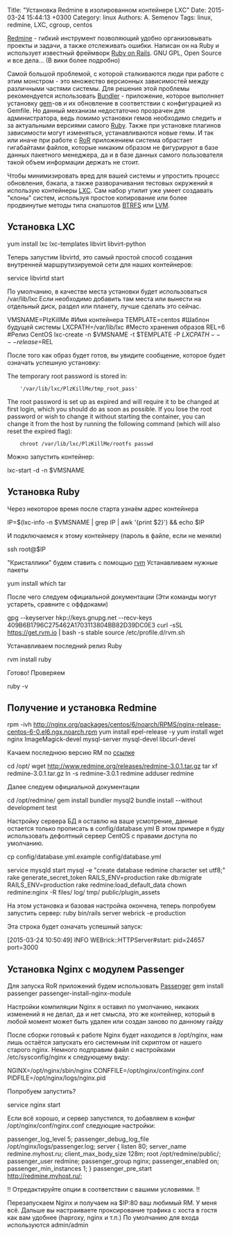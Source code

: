 Title: "Установка Redmine в изолированном контейнере LXC"
Date: 2015-03-24 15:44:13 +0300
Category: linux
Authors: A. Semenov
Tags: linux, redmine, LXC, cgroup, centos

[Redmine][l01] - гибкий инструмент позволяющий удобно организовывать проекты и задачи, а также отслеживать ошибки. Написан он на Ruby и использует известный фреймворк [Ruby on Rails][l02]. GNU GPL, Open Source и все дела... (В вики более подробно)

<!--more-->

Самой большой проблемой, с которой сталкиваются люди при работе с этим монстром - это множество версионных зависимостей между различными частями системы. Для решения этой проблемы рекомендуется использовать [Bundler][l03] - приложение, которое выполняет установку [gem][l04]-ов и их обновление в соответствии с конфигурацией из Gemfile. Но данный механизм недостаточно прозрачен для администратора, ведь помимо установки гемов необходимо следить и за актуальными версиями самого [Ruby][l05]. Также при установке плагинов зависимости могут изменяться, устанавливаются новые гемы. И так или иначе при работе с [RoR][l02] приложением система обрастает гигабайтами файлов, которые никаким образом не фигурируют в базе данных пакетного менеджера, да и в базе данных самого пользователя такой объем информации держать не стоит.

Чтобы минимизировать вред для вашей системы и упростить процесс обновления, бэкапа, а также разворачивания тестовых окружений я использую контейнеры [LXC][l06]. Сам набор утилит уже умеет создавать "клоны" систем, используя простое копирование или более продвинутые методы типа снапшотов [BTRFS][l07] или [LVM][l08].

## Установка LXC

yum install lxc lxc-templates libvirt libvirt-python

Теперь запустим libvirtd, это самый простой способ создания внутренней маршрутизируемой сети для наших контейнеров:

service libvirtd start

По умолчанию, в качестве места установки будет использоваться /var/lib/lxc 
Если необходимо добавить там места или вынести на отдельный диск, раздел или планету, лучше сделать это сейчас.

VMSNAME=PlzKillMe #Имя контейнера
TEMPLATE=centos #Шаблон будущей системы
LXCPATH=/var/lib/lxc #Место хранения образов
REL=6 #Релиз CentOS
lxc-create -n $VMSNAME -t $TEMPLATE -P $LXCPATH -- --release=$REL

После того как образ будет готов, вы увидите сообщение, которое будет означать успешную установку:

The temporary root password is stored in:

        '/var/lib/lxc/PlzKillMe/tmp_root_pass'

The root password is set up as expired and will require it to be changed
at first login, which you should do as soon as possible.  If you lose the
root password or wish to change it without starting the container, you
can change it from the host by running the following command (which will
also reset the expired flag):

        chroot /var/lib/lxc/PlzKillMe/rootfs passwd

Можно запустить контейнер:

lxc-start -d -n $VMSNAME

## Установка Ruby

Через некоторое время после старта узнаём адрес контейнера

IP=$(lxc-info -n $VMSNAME | grep IP | awk '{print $2}') && echo $IP

И подключаемся к этому контейнеру (пароль в файле, если не меняли)

ssh root@$IP

"Кристаллики" будем ставить с помощью [rvm][l09]
Устанавливаем нужные пакеты

yum install which tar

После чего следуем официальной документации (Эти команды могут устареть, сравните с оффдоками)

gpg --keyserver hkp://keys.gnupg.net --recv-keys 409B6B1796C275462A1703113804BB82D39DC0E3
сurl -sSL https://get.rvm.io | bash -s stable
source /etc/profile.d/rvm.sh

Устанавливаем последний релиз Ruby

rvm install ruby

Готово!
Проверяем

ruby -v

## Получение и установка Redmine

rpm -ivh http://nginx.org/packages/centos/6/noarch/RPMS/nginx-release-centos-6-0.el6.ngx.noarch.rpm
yum install epel-release -y
yum install wget nginx ImageMagick-devel mysql-server mysql-devel libcurl-devel

Качаем последнюю версию RM по [ссылке][l10]

cd /opt/
wget http://www.redmine.org/releases/redmine-3.0.1.tar.gz
tar xf redmine-3.0.1.tar.gz
ln -s redmine-3.0.1 redmine
adduser redmine

Далее следуем официальной документации

cd /opt/redmine/
gem install bundler mysql2
bundle install --without development test

Настройку сервера БД я оставлю на ваше усмотрение, данные остается только прописать в config/database.yml
В этом примере я буду использовать дефолтный сервер CentOS с правами доступа по умолчанию.

cp config/database.yml.example config/database.yml

service mysqld start
mysql -e "create database redmine character set utf8;"
rake generate_secret_token
RAILS_ENV=production rake db:migrate
RAILS_ENV=production rake redmine:load_default_data
chown redmine:nginx -R files/ log/ tmp/ public/plugin_assets

На этом установка и базовая настройка окончена, теперь попробуем запустить сервер:
ruby bin/rails server webrick -e production

Эта строка будет означать успешный запуск:

[2015-03-24 10:50:49] INFO  WEBrick::HTTPServer#start: pid=24657 port=3000

## Установка Nginx с модулем Passenger

Для запуска RoR приложений будем использовать [Passenger][l11]
gem install passenger
passenger-install-nginx-module

Настройки компиляции Nginx я оставил по умолчанию, никаких изменений я не делал, да и нет смысла, это же контейнер, который в любой момент может быть удален или создан заново по данному гайду

После сборки готовый к работе Nginx будет находится в /opt/nginx, нам лишь остаётся запускать его системным init скриптом от нашего старого nginx.
Немного подправим файл с настройками /etc/sysconfig/nginx к следующему виду:

NGINX=/opt/nginx/sbin/nginx
CONFFILE=/opt/nginx/conf/nginx.conf
PIDFILE=/opt/nginx/logs/nginx.pid

Попробуем запустить?

service nginx start

Если всё хорошо, и сервер запустился, то добавляем в конфиг /opt/nginx/conf/nginx.conf следующие настройки:

passenger_log_level 5;
passenger_debug_log_file /opt/nginx/logs/passenger.log;
server {
    listen       80;
    server_name  redmine.myhost.ru;
    client_max_body_size       128m;
    root /opt/redmine/public/;
    passenger_user redmine;
    passenger_group nginx;
    passenger_enabled on;
    passenger_min_instances 1;
}
passenger_pre_start http://redmine.myhost.ru/;

!! Отредактируйте опции в соответствии с вашими условиями. !!

Перезапускаем Nginx и получаем на $IP:80 ваш любимый RM. 
У меня всё. Дальше вы настраиваете проксирование трафика с хоста в гостя как вам удобнее (haproxy, nginx и т.п.)
По умолчанию для входа используются admin/admin 

[l01]: https://ru.wikipedia.org/wiki/Redmine
[l02]: https://ru.wikipedia.org/wiki/Ruby_on_Rails
[l03]: http://bundler.io/
[l04]: https://rubygems.org/
[l05]: https://www.ruby-lang.org/ru/
[l06]: https://linuxcontainers.org/
[l07]: https://ru.wikipedia.org/wiki/Btrfs
[l08]: https://ru.wikipedia.org/wiki/LVM
[l09]: https://rvm.io/
[l10]: http://www.redmine.org/projects/redmine/wiki/Download
[l11]: https://www.phusionpassenger.com/documentation/Users%20guide%20Nginx.html
